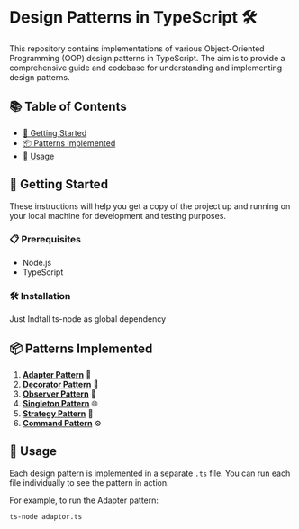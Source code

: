 # Design Patterns in TypeScript 🛠️

This repository contains implementations of various Object-Oriented Programming (OOP) design patterns in TypeScript. The aim is to provide a comprehensive guide and codebase for understanding and implementing design patterns.

## 📚 Table of Contents

- [🚀 Getting Started](#getting-started)
- [📦 Patterns Implemented](#patterns-implemented)
- [🔨 Usage](#usage)

## 🚀 Getting Started

These instructions will help you get a copy of the project up and running on your local machine for development and testing purposes.

### 📋 Prerequisites

- Node.js
- TypeScript

### 🛠️ Installation

Just Indtall ts-node  as global dependency

## 📦 Patterns Implemented

1. **[Adapter Pattern](./adapter.ts)** 🔄
2. **[Decorator Pattern](./decorator.ts)** 🎨
3. **[Observer Pattern](./src/observer.ts)** 👀
4. **[Singleton Pattern](./src/singleton.ts)** 🌐
5. **[Strategy Pattern](./src/strategy.ts)** 📝
6. **[Command Pattern](./src/commandPattern.ts)** ⚙️

## 🔨 Usage

Each design pattern is implemented in a separate `.ts` file. You can run each file individually to see the pattern in action.

For example, to run the Adapter pattern:

```bash
ts-node adaptor.ts
```



